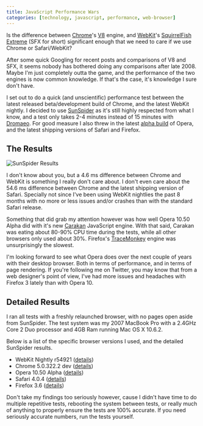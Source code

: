 ```yaml
---
title: JavaScript Performance Wars
categories: [technology, javascript, performance, web-browser]
---
```


Is the difference between [Chrome][]'s [V8][] engine, and [WebKit][]'s [SquirrelFish Extreme][sfx] (SFX for short) significant enough that we need to care if we use Chrome or Safari/WebKit?

After some quick Googling for recent posts and comparisons of V8 and SFX, it seems nobody has bothered doing any comparisons after late 2008. Maybe I'm just completely outta the game, and the performance of the two engines is now common knowledge. If that's the case, it's knowledge I sure don't have.

I set out to do a quick (and unscientific) performance test between the latest released beta/development build of Chrome, and the latest WebKit nightly. I decided to use [SunSpider][] as it's still highly respected from what I know, and a test only takes 2-4 minutes instead of 15 minutes with [Dromaeo][]. For good measure I also threw in the latest [alpha build][opera] of Opera, and the latest shipping versions of Safari and Firefox.

## The Results

<p class="thumbs">
    <img src="http://files.jimeh.me/.blog/javascript_wars-20100219-195711.png" alt="SunSpider Results" />
</p>

I don't know about you, but a 4.6 ms difference between Chrome and WebKit is something I really don't care about. I don't even care about the 54.6 ms difference between Chrome and the latest shipping version of Safari. Specially not since I've been using WebKit nightlies the past 8 months with no more or less issues and/or crashes than with the standard Safari release.

Something that did grab my attention however was how well Opera 10.50 Alpha did with it's new [Carakan][] JavaScript engine. With that said, Carakan was eating about 80-90% CPU time during the tests, while all other browsers only used about 30%. Firefox's [TraceMonkey][] engine was unsurprisingly the slowest.

I'm looking forward to see what Opera does over the next couple of years with their desktop browser. Both in terms of performance, and in terms of page rendering. If you're following me on Twitter, you may know that from a web designer's point of view, I've had more issues and headaches with Firefox 3 lately than with Opera 10.

## Detailed Results

I ran all tests with a freshly relaunched browser, with no pages open aside from SunSpider. The test system was my 2007 MacBook Pro with a 2.4GHz Core 2 Duo processor and 4GB Ram running Mac OS X 10.6.2.

Below is a list of the specific browser versions I used, and the detailed SunSpider results.

* WebKit Nightly r54921 ([details][webkit-results])
* Chrome 5.0.322.2 dev ([details][chrome-results])
* Opera 10.50 Alpha ([details][operaa-results])
* Safari 4.0.4 ([details][safari-results])
* Firefox 3.6 ([details][firefox-results])

Don't take my findings too seriously however, cause I didn't have time to do multiple repetitive tests, rebooting the system between tests, or really much of anything to properly ensure the tests are 100% accurate. If you need seriously accurate numbers, run the tests yourself.


[v8]: http://code.google.com/p/v8/
[sfx]: http://webkit.org/blog/214/introducing-squirrelfish-extreme/
[carakan]: http://my.opera.com/core/blog/2009/12/22/carakan-revisited
[tracemonkey]: https://wiki.mozilla.org/JavaScript:TraceMonkey
[chrome]: http://www.google.com/chrome
[webkit]: http://nightly.webkit.org/
[sunspider]: http://www2.webkit.org/perf/sunspider-0.9/sunspider.html
[dromaeo]: http://dromaeo.com/
[opera]: http://my.opera.com/desktopteam/blog/2010/02/11/windows-beta-released-and-more

[webkit-results]: http://www2.webkit.org/perf/sunspider-0.9/sunspider-results.html?%7B%223d-cube%22:%5B19,19,19,18,18%5D,%223d-morph%22:%5B23,23,23,23,23%5D,%223d-raytrace%22:%5B20,20,20,18,18%5D,%22access-binary-trees%22:%5B6,6,5,5,8%5D,%22access-fannkuch%22:%5B21,20,20,20,20%5D,%22access-nbody%22:%5B17,16,15,15,15%5D,%22access-nsieve%22:%5B9,8,7,7,7%5D,%22bitops-3bit-bits-in-byte%22:%5B6,5,5,5,5%5D,%22bitops-bits-in-byte%22:%5B8,8,8,8,8%5D,%22bitops-bitwise-and%22:%5B5,6,5,7,8%5D,%22bitops-nsieve-bits%22:%5B13,15,11,11,11%5D,%22controlflow-recursive%22:%5B5,4,5,5,5%5D,%22crypto-aes%22:%5B15,14,15,14,14%5D,%22crypto-md5%22:%5B7,7,7,7,7%5D,%22crypto-sha1%22:%5B6,7,6,7,6%5D,%22date-format-tofte%22:%5B26,25,25,25,24%5D,%22date-format-xparb%22:%5B24,23,24,23,23%5D,%22math-cordic%22:%5B16,16,16,16,16%5D,%22math-partial-sums%22:%5B24,24,22,23,23%5D,%22math-spectral-norm%22:%5B9,9,10,9,8%5D,%22regexp-dna%22:%5B29,21,22,22,22%5D,%22string-base64%22:%5B19,17,17,18,19%5D,%22string-fasta%22:%5B18,26,26,30,27%5D,%22string-tagcloud%22:%5B38,36,36,36,36%5D,%22string-unpack-code%22:%5B56,56,55,54,55%5D,%22string-validate-input%22:%5B23,25,24,24,23%5D%7D
[chrome-results]: http://www2.webkit.org/perf/sunspider-0.9/sunspider-results.html?%7B%223d-cube%22:%5B34,25,31,22,21%5D,%223d-morph%22:%5B26,23,24,41,24%5D,%223d-raytrace%22:%5B21,19,17,33,21%5D,%22access-binary-trees%22:%5B2,2,2,7,2%5D,%22access-fannkuch%22:%5B16,14,15,18,16%5D,%22access-nbody%22:%5B19,18,18,20,18%5D,%22access-nsieve%22:%5B4,4,4,5,5%5D,%22bitops-3bit-bits-in-byte%22:%5B2,3,3,3,4%5D,%22bitops-bits-in-byte%22:%5B9,8,9,14,10%5D,%22bitops-bitwise-and%22:%5B9,9,9,9,10%5D,%22bitops-nsieve-bits%22:%5B10,13,11,16,11%5D,%22controlflow-recursive%22:%5B2,6,3,4,3%5D,%22crypto-aes%22:%5B9,11,10,19,10%5D,%22crypto-md5%22:%5B9,9,9,9,8%5D,%22crypto-sha1%22:%5B8,8,9,9,8%5D,%22date-format-tofte%22:%5B24,22,23,60,21%5D,%22date-format-xparb%22:%5B22,23,23,22,23%5D,%22math-cordic%22:%5B21,14,15,20,14%5D,%22math-partial-sums%22:%5B23,24,26,33,24%5D,%22math-spectral-norm%22:%5B8,7,10,10,8%5D,%22regexp-dna%22:%5B21,20,22,22,23%5D,%22string-base64%22:%5B14,13,14,20,14%5D,%22string-fasta%22:%5B17,20,17,21,17%5D,%22string-tagcloud%22:%5B41,40,39,54,39%5D,%22string-unpack-code%22:%5B49,49,51,52,47%5D,%22string-validate-input%22:%5B21,20,22,21,22%5D%7D
[operaa-results]: http://www2.webkit.org/perf/sunspider-0.9/sunspider-results.html?%7B%223d-cube%22:%5B19,17,19,17,16%5D,%223d-morph%22:%5B18,18,17,19,19%5D,%223d-raytrace%22:%5B22,22,21,22,21%5D,%22access-binary-trees%22:%5B6,7,6,6,7%5D,%22access-fannkuch%22:%5B19,19,18,20,19%5D,%22access-nbody%22:%5B13,12,12,14,14%5D,%22access-nsieve%22:%5B6,6,8,7,6%5D,%22bitops-3bit-bits-in-byte%22:%5B2,1,2,2,2%5D,%22bitops-bits-in-byte%22:%5B2,2,3,3,2%5D,%22bitops-bitwise-and%22:%5B2,2,2,3,3%5D,%22bitops-nsieve-bits%22:%5B9,9,9,9,10%5D,%22controlflow-recursive%22:%5B4,4,6,5,5%5D,%22crypto-aes%22:%5B18,18,17,17,19%5D,%22crypto-md5%22:%5B7,6,6,6,6%5D,%22crypto-sha1%22:%5B4,3,4,4,5%5D,%22date-format-tofte%22:%5B37,32,32,33,31%5D,%22date-format-xparb%22:%5B40,39,39,42,42%5D,%22math-cordic%22:%5B9,9,8,9,9%5D,%22math-partial-sums%22:%5B17,16,18,17,19%5D,%22math-spectral-norm%22:%5B5,6,6,6,7%5D,%22regexp-dna%22:%5B16,16,16,17,18%5D,%22string-base64%22:%5B21,20,21,21,21%5D,%22string-fasta%22:%5B28,27,30,27,32%5D,%22string-tagcloud%22:%5B53,53,56,50,55%5D,%22string-unpack-code%22:%5B39,42,37,41,41%5D,%22string-validate-input%22:%5B39,41,40,44,44%5D%7D
[safari-results]: http://www2.webkit.org/perf/sunspider-0.9/sunspider-results.html?%7B%223d-cube%22:%5B19,17,18,19,21%5D,%223d-morph%22:%5B26,24,25,24,25%5D,%223d-raytrace%22:%5B20,21,21,21,22%5D,%22access-binary-trees%22:%5B6,6,7,6,6%5D,%22access-fannkuch%22:%5B22,23,22,22,21%5D,%22access-nbody%22:%5B15,16,15,15,15%5D,%22access-nsieve%22:%5B12,11,10,10,10%5D,%22bitops-3bit-bits-in-byte%22:%5B5,5,7,5,5%5D,%22bitops-bits-in-byte%22:%5B10,9,9,8,8%5D,%22bitops-bitwise-and%22:%5B6,7,8,10,7%5D,%22bitops-nsieve-bits%22:%5B13,11,11,11,11%5D,%22controlflow-recursive%22:%5B5,4,7,5,6%5D,%22crypto-aes%22:%5B16,16,19,17,17%5D,%22crypto-md5%22:%5B8,9,11,8,8%5D,%22crypto-sha1%22:%5B7,7,8,7,7%5D,%22date-format-tofte%22:%5B29,29,29,29,31%5D,%22date-format-xparb%22:%5B36,37,38,36,38%5D,%22math-cordic%22:%5B15,15,15,17,14%5D,%22math-partial-sums%22:%5B23,23,23,23,25%5D,%22math-spectral-norm%22:%5B9,9,9,11,9%5D,%22regexp-dna%22:%5B24,23,23,21,24%5D,%22string-base64%22:%5B20,20,21,20,20%5D,%22string-fasta%22:%5B36,37,37,36,36%5D,%22string-tagcloud%22:%5B39,40,39,39,47%5D,%22string-unpack-code%22:%5B53,52,52,52,53%5D,%22string-validate-input%22:%5B34,34,36,35,35%5D%7D
[firefox-results]: http://www2.webkit.org/perf/sunspider-0.9/sunspider-results.html?%7B%223d-cube%22:%5B49,47,48,48,47%5D,%223d-morph%22:%5B27,29,29,29,28%5D,%223d-raytrace%22:%5B69,66,70,70,68%5D,%22access-binary-trees%22:%5B43,43,49,46,44%5D,%22access-fannkuch%22:%5B63,62,63,67,66%5D,%22access-nbody%22:%5B28,34,31,31,29%5D,%22access-nsieve%22:%5B12,13,12,12,13%5D,%22bitops-3bit-bits-in-byte%22:%5B1,1,1,2,1%5D,%22bitops-bits-in-byte%22:%5B9,11,10,11,11%5D,%22bitops-bitwise-and%22:%5B3,3,2,2,3%5D,%22bitops-nsieve-bits%22:%5B25,26,25,24,23%5D,%22controlflow-recursive%22:%5B34,34,34,34,34%5D,%22crypto-aes%22:%5B32,35,31,33,33%5D,%22crypto-md5%22:%5B15,14,14,24,15%5D,%22crypto-sha1%22:%5B8,11,8,9,9%5D,%22date-format-tofte%22:%5B87,88,90,88,88%5D,%22date-format-xparb%22:%5B60,59,58,59,58%5D,%22math-cordic%22:%5B10,10,10,10,9%5D,%22math-partial-sums%22:%5B17,16,16,16,16%5D,%22math-spectral-norm%22:%5B6,6,7,6,7%5D,%22regexp-dna%22:%5B59,59,60,62,62%5D,%22string-base64%22:%5B12,12,12,16,13%5D,%22string-fasta%22:%5B76,77,76,78,78%5D,%22string-tagcloud%22:%5B98,99,100,99,99%5D,%22string-unpack-code%22:%5B110,109,110,110,111%5D,%22string-validate-input%22:%5B32,32,32,31,30%5D%7D
